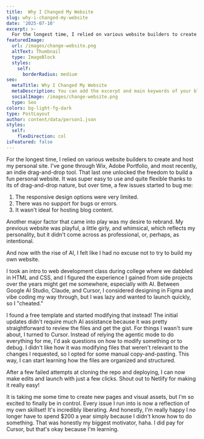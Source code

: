 ```yaml
---
title:  Why I Changed My Website
slug: why-i-changed-my-website
date: '2025-07-10'
excerpt: >-
  For the longest time, I relied on various website builders to create and host my personal site. No more! Partially thanks to AI.
featuredImage:
  url: /images/change-website.png
  altText: Thumbnail
  type: ImageBlock
  styles:
    self:
      borderRadius: medium
seo:
  metaTitle: Why I Changed My Website
  metaDescription: You can add the excerpt and main keywords of your blog post here.
  socialImage: /images/change-website.png
  type: Seo
colors: bg-light-fg-dark
type: PostLayout
author: content/data/person1.json
styles:
  self:
    flexDirection: col
isFeatured: false
---
```


For the longest time, I relied on various website builders to create and host my personal site. I've gone through Wix, Adobe Portfolio, and most recently, an indie drag-and-drop tool. That last one unlocked the freedom to build a fun personal website. It was super easy to use and quite flexible thanks to its of drag-and-drop nature, but over time, a few issues started to bug me:

1. The responsive design options were very limited. 
2. There was no support for bugs or errors.
3. It wasn't ideal for hosting blog content. 

Another major factor that came into play was my desire to rebrand. My previous website was playful, a little girly, and whimsical, which reflects my personality, but it didn't come across as professional, or, perhaps, as intentional.

And now with the rise of AI, I felt like I had no excuse not to try to build my own website. 

I took an intro to web development class during college where we dabbled in HTML and CSS, and I figured the experience I gained from side projects over the years might get me somewhere, especially with AI. Between Google AI Studio, Claude, and Cursor, I considered designing in Figma and vibe coding my way through, but I was lazy and wanted to launch quickly, so I "cheated." 

I found a free template and started modifying that instead! The initial updates didn't require much AI assistance because it was pretty straightforward to review the files and get the gist. For things I wasn't sure about, I turned to Cursor. Instead of relying the agentic mode to do everything for me, I'd ask questions on how to modify something or to debug. I didn't like how it was modifying files that weren't relevant to the changes I requested, so I opted for some manual copy-and-pasting. This way, I can start learning how the files are organized and structured. 

After a few failed attempts at cloning the repo and deploying, I can now make edits and launch with just a few clicks. Shout out to  Netlify for making it really easy!

It is taking me some time to create new pages and visual assets, but I'm so excited to finally be in control. Every issue I run into is now a reflection of my own skillset! It's incredibly liberating. And honestly, I'm really happy I no longer have to spend $200 a year simply because I didn't know how to do something. That was honestly my biggest motivator, haha. I did pay for Cursor, but that's okay because I'm learning.

